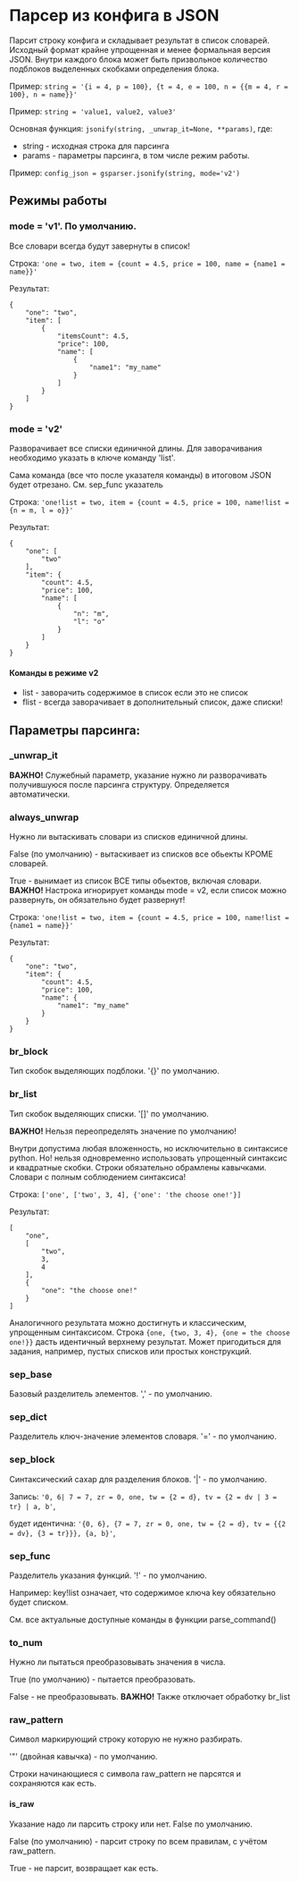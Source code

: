 # Парсер из конфига в JSON
Парсит строку конфига и складывает результат в список словарей. Исходный формат крайне упрощенная и менее формальная версия JSON. Внутри каждого блока может быть призвольное количество подблоков выделенных скобками определения блока.

Пример: ```string = '{i = 4, p = 100}, {t = 4, e = 100, n = {{m = 4, r = 100}, n = name}}'```

Пример: ```string = 'value1, value2, value3'```

Основная функция: ```jsonify(string, _unwrap_it=None, **params)```, где:

 * string - исходная строка для парсинга
 * params - параметры парсинга, в том числе режим работы.

Пример: ```config_json = gsparser.jsonify(string, mode='v2')```

## Режимы работы

### mode = 'v1'. По умолчанию.
Все словари всегда будут завернуты в список!

Строка: ```'one = two, item = {count = 4.5, price = 100, name = {name1 = name}}'```

Результат:
```
{
    "one": "two",
    "item": [
        {
            "itemsCount": 4.5,
            "price": 100,
            "name": [
                {
                    "name1": "my_name"
                }
            ]
        }
    ]
}
```
### mode = 'v2'
Разворачивает все списки единичной длины. Для заворачивания необходимо указать в ключе команду 'list'.

Сама команда (все что после указателя команды) в итоговом JSON будет отрезано. См. sep_func указатель

Строка: ```'one!list = two, item = {сount = 4.5, price = 100, name!list = {n = m, l = o}}'```

Результат:
```
{
    "one": [
        "two"
    ],
    "item": {
        "count": 4.5,
        "price": 100,
        "name": [
            {
                "n": "m",
                "l": "o"
            }
        ]
    }
}
```

#### Команды в режиме v2

 * list - заворачить содержимое в список если это не список
 * flist - всегда заворачивает в дополнительный список, даже списки!

## Параметры парсинга:

### _unwrap_it
**ВАЖНО!** Служебный параметр, указание нужно ли разворачивать получившуюся после парсинга структуру. Определяется автоматически.

### always_unwrap
Нужно ли вытаскивать словари из списков единичной длины.

False (по умолчанию) - вытаскивает из списков все обьекты КРОМЕ словарей.

True - вынимает из список ВСЕ типы обьектов, включая словари. **ВАЖНО!** Настрока игнорирует команды mode = v2, если список можно развернуть, он обязательно будет развернут!

Строка: ```'one!list = two, item = {count = 4.5, price = 100, name!list = {name1 = name}}'```

Результат:
```
{
    "one": "two",
    "item": {
        "count": 4.5,
        "price": 100,
        "name": {
            "name1": "my_name"
        }
    }
}
```
### br_block
Тип скобок выделяющих подблоки. '{}' по умолчанию.

### br_list
Тип скобок выделяющих списки. '[]' по умолчанию.

**ВАЖНО!** Нельзя переопределять значение по умолчанию!

Внутри допустима любая вложенность, но исключительно в синтаксисе python. Но! нельзя одновременно использовать упрощенный синтаксис и квадратные скобки. Строки обязательно обрамлены кавычками. Словари с полным соблюдением синтаксиса!

Строка: ```['one', ['two', 3, 4], {'one': 'the choose one!'}]```

Результат:
```
[
    "one",
    [
        "two",
        3,
        4
    ],
    {
        "one": "the choose one!"
    }
]
```
Аналогичного результата можно достигнуть и классическим, упрощенным синтаксисом. Строка ```{one, {two, 3, 4}, {one = the choose one!}}``` дасть идентичный верхнему результат. Может пригодиться для задания, например, пустых списков или простых конструкций.

### sep_base
Базовый разделитель элементов. ',' - по умолчанию.

### sep_dict
Разделитель ключ-значение элементов словаря. '=' - по умолчанию.

### sep_block
Синтаксический сахар для разделения блоков. '|' - по умолчанию.

Запись: ```'0, 6| 7 = 7, zr = 0, one, tw = {2 = d}, tv = {2 = dv | 3 = tr} | a, b'```,

будет идентична: ```'{0, 6}, {7 = 7, zr = 0, one, tw = {2 = d}, tv = {{2 = dv}, {3 = tr}}}, {a, b}'```,

### sep_func
Разделитель указания функций. '!' - по умолчанию.

Например: key!list означает, что содержимое ключа key обязательно будет списком.

См. все актуальные доступные команды в функции parse_command()

### to_num
Нужно ли пытаться преобразовывать значения в числа.

True (по умолчанию) - пытается преобразовать. 

False - не преобразовывать. **ВАЖНО!** Также отключает обработку br_list

### raw_pattern
Символ маркирующий строку которую не нужно разбирать.

'"' (двойная кавычка) - по умолчанию. 

Строки начинающиеся с символа raw_pattern не парсятся и сохраняются как есть.

#### is_raw
Указание надо ли парсить строку или нет. False по умолчанию.

False (по умолчанию) - парсит строку по всем правилам, с учётом raw_pattern.

True - не парсит, возвращает как есть.
